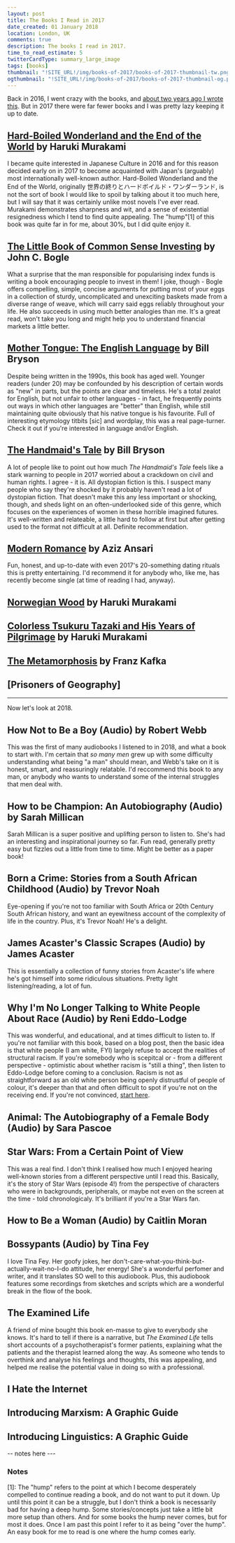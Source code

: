 ```yaml
---
layout: post
title: The Books I Read in 2017
date_created: 01 January 2018
location: London, UK
comments: true
description: The books I read in 2017.
time_to_read_estimate: 5
twitterCardType: summary_large_image
tags: [books]
thumbnail: "!SITE_URL!/img/books-of-2017/books-of-2017-thumbnail-tw.png"
ogthumbnail: "!SITE_URL!/img/books-of-2017/books-of-2017-thumbnail-og.png"
---
```


<!-- KEEP IT TO 560 characters -->

Back in 2016, I went crazy with the books, and [about two years ago I wrote this](/blogs/books-of-2016). But in 2017 there were far fewer books and I was pretty lazy keeping it up to date.

## [Hard-Boiled Wonderland and the End of the World](https://www.amazon.co.uk/d/Books/Hard-Boiled-Wonderland-End-World-Haruki-Murakami/0099448785/?tag=daplad-21) by Haruki Murakami

I became quite interested in Japanese Culture in 2016 and for this reason decided early on in 2017 to become acquainted with Japan's (arguably) most internationally well-known author. Hard-Boiled Wonderland and the End of the World, originally 世界の終りとハードボイルド・ワンダーランド, is not the sort of book I would like to spoil by talking about it too much here, but I will say that it was certainly unlike most novels I've ever read. Murakami demonstrates sharpness and wit, and a sense of existential resignedness which I tend to find quite appealing. The "hump"[1] of this book was quite far in for me, about 30%, but I did quite enjoy it.

## [The Little Book of Common Sense Investing](https://www.amazon.co.uk/d/Books/Little-Commonsense-Investing-Guarantee-Market-Returns-Profits/0470102101?tag=daplad-21) by John C. Bogle

What a surprise that the man responsible for popularising index funds is writing a book encouraging people to invest in them! I joke, though - Bogle offers compelling, simple, concise arguments for putting most of your eggs in a collection of sturdy, uncomplicated and unexciting baskets made from a diverse range of weave, which will carry said eggs reliably throughout your life. He also succeeds in using much better analogies than me. It's a great read, won't take you long and might help you to understand financial markets a little better.

## [Mother Tongue: The English Language](https://www.amazon.co.uk/d/Books/Mother-Tongue-Story-English-Language-Bill-Bryson/0141040084?tag=daplad-21) by Bill Bryson

Despite being written in the 1990s, this book has aged well. Younger readers (under 20) may be confounded by his description of certain words as "new" in parts, but the points are clear and timeless. He's a total zealot for English, but not unfair to other languages - in fact, he frequently points out ways in which other languages are "better" than English, while still maintaining quite obviously that his native tongue is his favourite. Full of interesting etymology titbits [sic] and wordplay, this was a real page-turner. Check it out if you're interested in language and/or English.

## [The Handmaid's Tale](https://www.amazon.co.uk/d/Books/Mother-Tongue-Story-English-Language-Bill-Bryson/0141040084?tag=daplad-21) by Bill Bryson

A lot of people like to point out how much _The Handmaid's Tale_ feels like a stark warning to people in 2017 worried about a crackdown on civil and human rights. I agree - it is. All dystopian fiction is this. I suspect many people who say they're shocked by it probably haven't read a lot of dystopian fiction. That doesn't make this any less important or shocking, though, and sheds light on an often-underlooked side of this genre, which focuses on the experiences of women in these horrible imagined futures. It's well-written and relateable, a little hard to follow at first but after getting used to the format not difficult at all. Definite recommendation.

## [Modern Romance]() by Aziz Ansari

Fun, honest, and up-to-date with even 2017's 20-something dating rituals this is pretty entertaining. I'd recommend it for anybody who, like me, has recently become single (at time of reading I had, anyway).

## [Norwegian Wood](https://www.amazon.co.uk/gp/product/B005TKD6NY?tag=daplad-21) by Haruki Murakami

## [Colorless Tsukuru Tazaki and His Years of Pilgrimage](https://www.amazon.co.uk/gp/product/B00I3DNUR6?tag=daplad-21) by Haruki Murakami

## [The Metamorphosis](https://www.amazon.co.uk/gp/product/B01N7KS3X7?tag=daplad-21) by Franz Kafka

## [Prisoners of Geography]

---

Now let's look at 2018.

## How Not to Be a Boy (Audio) by Robert Webb

This was the first of many audiobooks I listened to in 2018, and what a book to start with. I'm certain that _so many men_ grew up with some difficulty understanding what being "a man" should mean, and Webb's take on it is honest, smart, and reassuringly relatable. I'd reccommend this book to any man, or anybody who wants to understand some of the internal struggles that men deal with.

## How to be Champion: An Autobiography (Audio) by Sarah Millican

Sarah Millican is a super positive and uplifting person to listen to. She's had an interesting and inspirational journey so far. Fun read, generally pretty easy but fizzles out a little from time to time. Might be better as a paper book!

## Born a Crime: Stories from a South African Childhood (Audio) by Trevor Noah

Eye-opening if you're not too familiar with South Africa or 20th Century South African history, and want an eyewitness account of the complexity of life in the country. Plus, it's Trevor Noah! He's a delight.

## James Acaster's Classic Scrapes (Audio) by James Acaster

This is essentially a collection of funny stories from Acaster's life where he's got himself into some ridiculous situations. Pretty light listening/reading, a lot of fun.

## Why I'm No Longer Talking to White People About Race (Audio) by Reni Eddo-Lodge

This was wonderful, and educational, and at times difficult to listen to. If you're not familiar with this book, based on a blog post, then the basic idea is that white people (I am white, FYI) largely refuse to accept the realities of structural racism. If you're somebody who is scepitcal or - from a different perspective - optimistic about whether racism is "still a thing", then listen to Eddo-Lodge before coming to a conclusion. Racism is not as straightforward as an old white person being openly distrustful of people of colour, it's deeper than that and often difficult to spot if you're not on the receiving end. If you're not convinced, [start here](http://renieddolodge.co.uk/why-im-no-longer-talking-to-white-people-about-race/).

## Animal: The Autobiography of a Female Body (Audio) by Sara Pascoe

## Star Wars: From a Certain Point of View

This was a real find. I don't think I realised how much I enjoyed hearing well-known stories from a different perspective until I read this. Basically, it's the story of Star Wars (episode 4!) from the perspective of characters who were in backgrounds, peripherals, or maybe not even on the screen at the time - told chronologicaly. It's brilliant if you're a Star Wars fan.

## How to Be a Woman (Audio) by Caitlin Moran

## Bossypants (Audio) by Tina Fey

I love Tina Fey. Her goofy jokes, her don't-care-what-you-think-but-actually-wait-no-I-do attitude, her energy! She's a wonderful perfomer and writer, and it translates SO well to this audiobook. Plus, this audiobook features some recordings from sketches and scripts which are a wonderful break in the flow of the book.

## The Examined Life

A friend of mine bought this book en-masse to give to everybody she knows. It's hard to tell if there is a narrative, but _The Examined Life_ tells short accounts of a psychotherapist's former patients, explaining what the patients and the therapist learned along the way. As someone who tends to overthink and analyse his feelings and thoughts, this was appealing, and helped me realise the potential value in doing so with a professional.

## I Hate the Internet

## Introducing Marxism: A Graphic Guide

## Introducing Linguistics: A Graphic Guide



-- notes here ---

### Notes

[1]: The "hump" refers to the point at which I become desperately compelled to continue reading a book, and do not want to put it down. Up until this point it can be a struggle, but I don't think a book is necessarily bad for having a deep hump. Some stories/concepts just take a little bit more setup than others. And for some books the hump never comes, but for most it does. Once I am past this point I refer to it as being "over the hump". An easy book for me to read is one where the hump comes early.
